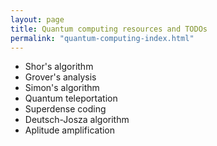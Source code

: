 ```yaml
---
layout: page
title: Quantum computing resources and TODOs
permalink: "quantum-computing-index.html"
---
```


* Shor's algorithm
* Grover's analysis
* Simon's algorithm
* Quantum teleportation
* Superdense coding
* Deutsch-Josza algorithm
* Aplitude amplification
